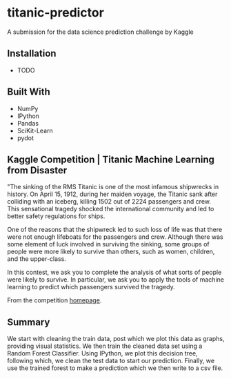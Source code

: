 # titanic-predictor
A submission for the data science prediction challenge by Kaggle

## Installation
* TODO

## Built With ##

 - NumPy
 - IPython
 - Pandas
 - SciKit-Learn
 - pydot

## Kaggle Competition | Titanic Machine Learning from Disaster ##

"The sinking of the RMS Titanic is one of the most infamous shipwrecks in history. On April 15, 1912, during her maiden voyage, the Titanic sank after colliding with an iceberg, killing 1502 out of 2224 passengers and crew. This sensational tragedy shocked the international community and led to better safety regulations for ships.

One of the reasons that the shipwreck led to such loss of life was that there were not enough lifeboats for the passengers and crew. Although there was some element of luck involved in surviving the sinking, some groups of people were more likely to survive than others, such as women, children, and the upper-class.

In this contest, we ask you to complete the analysis of what sorts of people were likely to survive. In particular, we ask you to apply the tools of machine learning to predict which passengers survived the tragedy.

From the competition [homepage](http://www.kaggle.com/c/titanic-gettingStarted).

## Summary ##

We start with cleaning the train data, post which we plot this data as graphs,  providing visual statistics. We then train the cleaned data set using a Random Forest Classifier. Using IPython, we plot this decision tree, following which, we clean the test data to start our prediction. Finally, we use the trained forest to make a prediction which we then write to a csv file. 
